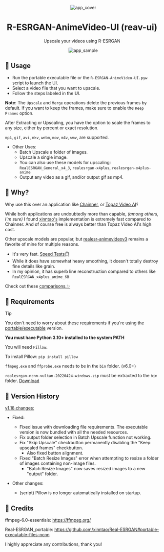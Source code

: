 <p align="center">
  <img src="https://github.com/Nenotriple/R-ESRGAN-AnimeVideo-UI/assets/70049990/1bb2b8da-0f11-401d-a873-7d2f55883fa3" alt="app_cover">
</p>

<h1 align="center">R-ESRGAN-AnimeVideo-UI (reav-ui)</h1>
<p align="center">Upscale your videos using R-ESRGAN</p>

<p align="center">
  <img src="https://github.com/Nenotriple/R-ESRGAN-AnimeVideo-UI/assets/70049990/e3554a6b-fbb8-4606-9caf-8da2cd065a88" alt="app_sample">
</p>

## 📝 Usage

- Run the portable executable file or the `R-ESRGAN-AnimeVideo-UI.pyw` script to launch the UI.
- Select a video file that you want to upscale.
- Follow the steps labeled in the UI.

**Note:** The `Upscale` and `Merge` operations delete the previous frames by default. If you want to keep the frames, make sure to enable the `Keep Frames` option.

After Extracting or Upscaling, you have the option to scale the frames to any size, either by percent or exact resolution.

`mp4`, `gif`, `avi`, `mkv`, `webm`, `mov`, `m4v`, `wmv`, are supported.

- Other Uses:
  - Batch Upscale a folder of images.
  - Upscale a single image.
  - You can also use these models for upscaling: `RealESRGAN_General_x4_3`, `realesrgan-x4plus`, `realesrgan-x4plus-anime`
  - Output any video as a gif, and/or output gif as mp4.


## 🤷 Why?

Why use this over an application like [Chainner](https://github.com/chaiNNer-org/chaiNNer), or [Topaz Video AI](https://www.topazlabs.com/)?

While both applications are undoubtedly more than capable, *(among others, I'm sure)* I found [xinntao's](https://github.com/xinntao) implementation is extremely fast compared to Chainner. And of course free is always better than Topaz Video AI's high cost.

Other upscale models are popular, but [realesr-animevideov3](https://github.com/xinntao/Real-ESRGAN/blob/master/docs/anime_video_model.md) remains a favorite of mine for multiple reasons.
- It's very fast. [Speed Tests⏱️](https://github.com/Nenotriple/R-ESRGAN-AnimeVideo-UI/wiki/%E2%8F%B1%EF%B8%8FSpeed-Tests)
- While it does have somewhat heavy smoothing, it doesn't totally destroy fine details like grain.
- In my opinion, it has superb line reconstruction compared to others like `RealESRGAN_x4plus_anime_6B`

Check out these [comparisons.✨](https://github.com/Nenotriple/R-ESRGAN-AnimeVideo-UI/wiki/%E2%9A%96%EF%B8%8F-Comparisons)

## 🚩 Requirements

>[!TIP]
> You don't need to worry about these requirements if you're using the [portable/executable](https://github.com/Nenotriple/R-ESRGAN-AnimeVideo-UI/releases?q=executable&expanded=true) version.

**You must have Python 3.10+ installed to the system PATH**

You will need `Pillow`.

To install Pillow: `pip install pillow`

`ffmpeg.exe` and `ffprobe.exe` needs to be in the `bin` folder. (v6.0+)

`realesrgan-ncnn-vulkan-20220424-windows.zip` must be extracted to the `bin` folder. [Download](https://github.com/xinntao/Real-ESRGAN/releases/download/v0.2.5.0/realesrgan-ncnn-vulkan-20220424-windows.zip)


## 📜 Version History

[v1.18 changes:](https://github.com/Nenotriple/R-ESRGAN-AnimeVideo-UI/releases/tag/v1.18)

- Fixed:
  - Fixed issue with downloading file requirements. The executable version is now bundled with all the needed resources.
  - Fix output folder selection in Batch Upscale function not working.
  - Fix "Skip Upscale" checkbutton permanently disabling the "Keep upscaled frames" checkbutton.
    - Also fixed button alignment.
  - Fixed "Batch Resize Images" error when attempting to resize a folder of images containing non-image files.
    - "Batch Resize Images" now saves resized images to a new "output" folder.


- Other changes:
  - (script) Pillow is no longer automatically installed on startup.


## 👥 **Credits**

ffmpeg-6.0-essentials: https://ffmpeg.org/

Real-ESRGAN_portable: https://github.com/xinntao/Real-ESRGAN#portable-executable-files-ncnn

I highly appreciate any contributions, thank you!
